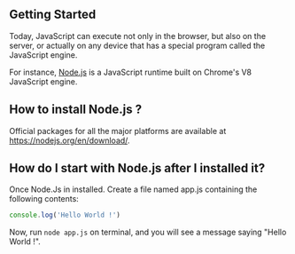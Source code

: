 ## Getting Started
Today, JavaScript can execute not only in the browser, but also on the server, or actually on any device that has a special program called the JavaScript engine.

For instance, [Node.js](https://wikipedia.org/wiki/Node.js) is a JavaScript runtime built on Chrome's V8 JavaScript engine.

## How to install Node.js ?
Official packages for all the major platforms are available at https://nodejs.org/en/download/.

## How do I start with Node.js after I installed it?
Once Node.Js in installed. Create a file named app.js containing the following contents:
```js
console.log('Hello World !')
```

Now, run `node app.js` on terminal, and you will see a message saying "Hello World !".